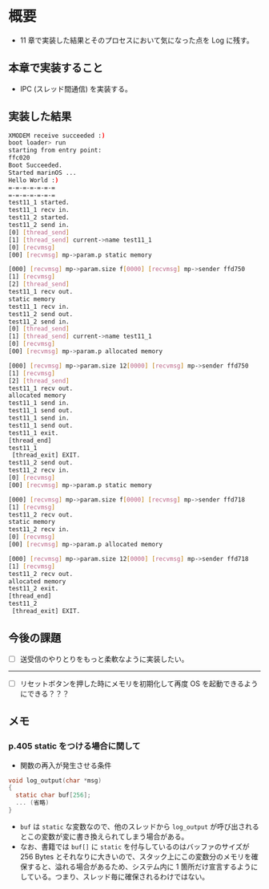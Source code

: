 # 概要

- 11 章で実装した結果とそのプロセスにおいて気になった点を Log に残す。

## 本章で実装すること

- IPC (スレッド間通信) を実装する。

## 実装した結果

```bash
XMODEM receive succeeded :)
boot loader> run
starting from entry point:
ffc020
Boot Succeeded.
Started marinOS ...
Hello World :)
=-=-=-=-=-=-=
=-=-=-=-=-=-=
test11_1 started.
test11_1 recv in.
test11_2 started.
test11_2 send in.
[0] [thread_send]
[1] [thread_send] current->name test11_1
[0] [recvmsg]
[00] [recvmsg] mp->param.p static memory

[000] [recvmsg] mp->param.size f[0000] [recvmsg] mp->sender ffd750
[1] [recvmsg]
[2] [thread_send]
test11_1 recv out.
static memory
test11_1 recv in.
test11_2 send out.
test11_2 send in.
[0] [thread_send]
[1] [thread_send] current->name test11_1
[0] [recvmsg]
[00] [recvmsg] mp->param.p allocated memory

[000] [recvmsg] mp->param.size 12[0000] [recvmsg] mp->sender ffd750
[1] [recvmsg]
[2] [thread_send]
test11_1 recv out.
allocated memory
test11_1 send in.
test11_1 send out.
test11_1 send in.
test11_1 send out.
test11_1 exit.
[thread_end]
test11_1
 [thread_exit] EXIT.
test11_2 send out.
test11_2 recv in.
[0] [recvmsg]
[00] [recvmsg] mp->param.p static memory

[000] [recvmsg] mp->param.size f[0000] [recvmsg] mp->sender ffd718
[1] [recvmsg]
test11_2 recv out.
static memory
test11_2 recv in.
[0] [recvmsg]
[00] [recvmsg] mp->param.p allocated memory

[000] [recvmsg] mp->param.size 12[0000] [recvmsg] mp->sender ffd718
[1] [recvmsg]
test11_2 recv out.
allocated memory
test11_2 exit.
[thread_end]
test11_2
 [thread_exit] EXIT.
```

## 今後の課題

- [ ] 送受信のやりとりをもっと柔軟なように実装したい。

---

- [ ] リセットボタンを押した時にメモリを初期化して再度 OS を起動できるようにできる？？？

## メモ

### p.405 static をつける場合に関して

- 関数の再入が発生させる条件

```c
void log_output(char *msg)
{
  static char buf[256];
  ... (省略)
}
```

- `buf` は `static` な変数なので、他のスレッドから `log_output` が呼び出されるとこの変数が変に書き換えられてしまう場合がある。
- なお、書籍では `buf[]` に `static` を付与しているのはバッファのサイズが 256 Bytes とそれなりに大きいので、スタック上にこの変数分のメモリを確保すると、溢れる場合があるため、システム内に 1 箇所だけ宣言するようにしている。つまり、スレッド毎に確保されるわけではない。
